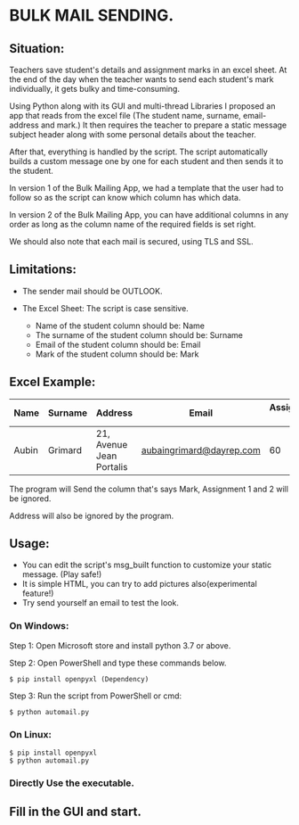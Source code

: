 # BULK MAIL SENDING.
## Situation:
Teachers save student's details and assignment marks in an excel sheet. 
At the end of the day when the teacher wants to send each student's mark individually, it gets bulky and time-consuming.

Using Python along with its GUI and multi-thread Libraries I proposed an app that reads from the excel file 
(The student name, surname, email-address and mark.) It then requires the teacher to prepare a static message subject
header along with some personal details about the teacher.

After that, everything is handled by the script.
The script automatically builds a custom message one by one for each student and then sends it to the student.

In version 1 of the Bulk Mailing App, we had a template that the user had to follow so as the script can know
which column has which data.

In version 2 of the Bulk Mailing App, you can have additional columns in any order as long as the 
column name of the required fields is set right.

We should also note that each mail is secured, using TLS and SSL.

## Limitations:
- The sender mail should be OUTLOOK.

- The Excel Sheet: The script is case sensitive.
    - Name of the student column should be: Name
    - The surname of the student column should be: Surname
    - Email of the student column should be: Email
    - Mark of the student column should be: Mark
    
## Excel Example:


| Name  | Surname | Address                  | Email                    | Assignment 1  | Assignment 2 | Mark      |
|-------|---------|--------------------------|--------------------------|---------------|--------------|-----------|
| Aubin | Grimard | 21, Avenue Jean Portalis | aubaingrimard@dayrep.com | 60            | 80           | 90        |


The program will Send the column that's says Mark, Assignment 1 and 2 will be ignored.

Address will also be ignored by the program.

## Usage:
- You can edit the script's msg_built function to customize your static message. (Play safe!)
- It is simple HTML, you can try to add pictures also(experimental feature!)
- Try send yourself an email to test the look.

### On Windows:
Step 1: Open Microsoft store and install python 3.7 or above.

Step 2: Open PowerShell and type these commands below.
```commandline
$ pip install openpyxl (Dependency)
```
Step 3: Run the script from PowerShell or cmd:
```commandline
$ python automail.py
```
### On Linux:
```commandline
$ pip install openpyxl
$ python automail.py
```

### Directly Use the executable.

## Fill in the GUI and start.
